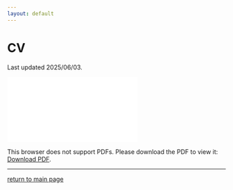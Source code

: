 ```yaml
---
layout: default
---
```


# CV 
Last updated 2025/06/03.

<object data="./assets/pdf/CV_20250603.pdf" type="application/pdf" width="700px" height="700px">
    <embed src="./assets/pdf/CV_20250603.pdf">
        <p>This browser does not support PDFs. Please download the PDF to view it: <a href="./assets/pdf/CV_20250603.pdf">Download PDF</a>.</p>
    </embed>
</object>

* * *

[return to main page](./)
